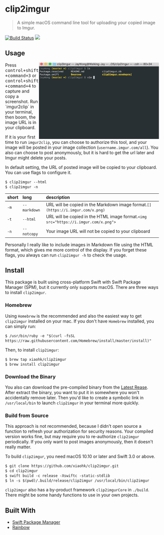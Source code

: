 # clip2imgur
> A simple macOS command line tool for uploading your copied image to Imgur. 

[![Build Status](https://travis-ci.org/xiaohk/clip2imgur.svg?branch=master)](https://travis-ci.org/xiaohk/clip2imgur)
<a href="https://swift.org/package-manager/"><img src="https://img.shields.io/badge/SPM-ready-red.svg"></a>

## Usage
<img src="./demo.gif" height=250  align="right">
Press <kbd>control+shift+command+3</kbd> or <kbd>control+shift+command+4</kbd> to capture and copy a screenshot. Run `imgur2clip` in your terminal, then boom, the image URL is in your clipboard.

If it is your first time to run `imgur2clip`, you can choose to authorize this tool, and your image will be posted in your image collection (`username.imgur.com/all`). You also can choose to post anonymously, but it is hard to get the url later and Imgur might delete your posts.

In default setting, the URL of posted image will be copied to your clipboard. You can use flags to configure it. 

```
$ clip2imgur --html
$ clip2imgur -n
```

| short | long | description |
|:--|:--|:--|
| `-m` | `--markdown` | URL will be copied in the Markdown image format.`[](https://i.imgur.com/x.png)` |
| `-t` | `--html` | URL will be copied in the HTML image format.`<img src="https://i.imgur.com/x.png">`|
| `-n` | `--notcopy` | Your image URL will not be copied to your clipboard |

Personally I really like to include images in Markdown file using the HTML format, which gives me more control of the display. If you forget these flags, you always can run `clip2imgur -h` to check the usage.

## Install

This package is built using cross-platform Swift with Swift Package Manager (SPM), but it currently only supports macOS. There are three ways to install `clip2imgur`.

### Homebrew
Using `Homebrew` is the recommended and also the easiest way to get `clip2imgur` installed on your mac. If you don't have `Homebrew` installed, you can simply run:

```
$ /usr/bin/ruby -e "$(curl -fsSL https://raw.githubusercontent.com/Homebrew/install/master/install)"
```

Then, to install `clip2imgur`:

```
$ brew tap xiaohk/clip2imgur
$ brew install clip2imgur
```

### Download the Binary
You also can download the pre-compiled binary from the [Latest Rease](https://github.com/xiaohk/clip2imgur/releases/latest). After extract the binary, you want to put it in somewhere you won't accidentally remove later. Then you'd like to create a symbolic link in `/usr/local/bin` to launch `clip2imgur` in your terminal more quickly.

### Build from Source
This approach is not recommended, because I didn't open source a function to refresh your authorization for security reasons. Your compiled version works fine, but may require you to re-authorize `clip2imgur` periodically. If you only want to post images anonymously, then it doesn't really matter.

To build `clip2imgur`, you need macOS 10.10 or later and Swift 3.0 or above.

```
$ git clone https://github.com/xiaohk/clip2imgur.git
$ cd clip2imgur
$ swift build -c release -Xswiftc -static-stdlib
$ ln -s $(pwd)/.build/release/clip2imgur /usr/local/bin/clip2imgur
```

`clip2imgur` also has a by-product framework `clip2imgurCore` in `./build`. There might be some handy functions to use in your own projects.

## Built With
- [Swift Package Manager](https://swift.org/package-manager/)
- [Rainbow](https://github.com/onevcat/Rainbow)





